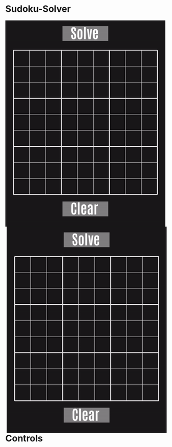 # Sudoku-Solver

<img align = "left" width="500" height="643" src="https://github.com/sebimih13/Sudoku-Solver/blob/main/Resource/Valid.gif">
<img align = "right" width="500" height="643" src="https://github.com/sebimih13/Sudoku-Solver/blob/main/Resource/Invalid.gif">

# Controls

